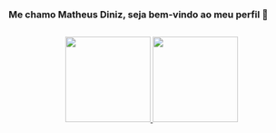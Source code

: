 ### Me chamo Matheus Diniz, seja bem-vindo ao meu perfil 👋
##

<div align="center">
  <a href="https://github.com/DEV-MatheusDiniz">
  <img height="150em" src="https://github-readme-stats.vercel.app/api?username=DEV-MatheusDiniz&show_icons=true&theme=dark&include_all_commits=true&count_private=true"/>
  <img height="150em" src="https://github-readme-stats.vercel.app/api/top-langs/?username=DEV-MatheusDiniz&layout=compact&langs_count=7&theme=dark"/>
</div>

  
